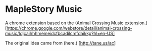 MapleStory Music
===============

A chrome extension based on the (Animal Crossing Music extension.) [https://chrome.google.com/webstore/detail/animal-crossing-music/ldjcaihhhmemeidcfbcadilcmfdaikkg?hl=en-US]

The original idea came from (here.) [http://tane.us/ac]
